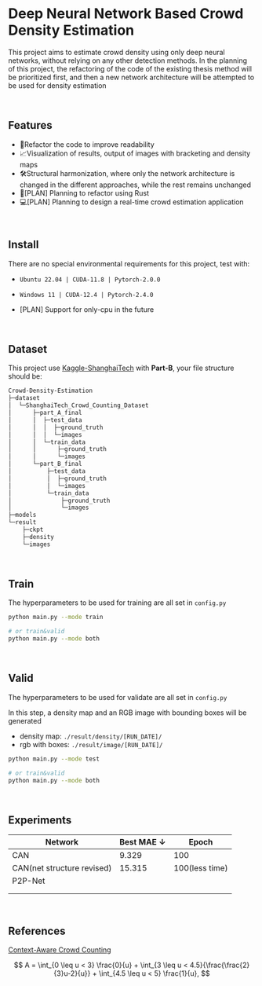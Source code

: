 # Deep Neural Network Based Crowd Density Estimation

This project aims to estimate crowd density using only deep neural networks, without relying on any other detection methods. In the planning of this project, the refactoring of the code of the existing thesis method will be prioritized first, and then a new network architecture will be attempted to be used for density estimation

</br>

## Features

* 📕Refactor the code to improve readability
* 📈Visualization of results, output of images with bracketing and density maps
* 🛠️Structural harmonization, where only the network architecture is changed in the different approaches, while the rest remains unchanged
* 🚀[PLAN] Planning to refactor using Rust
* 💻[PLAN] Planning to design a real-time crowd estimation application

</br>

## Install

There are no special environmental requirements for this project, test with:

* `Ubuntu 22.04 | CUDA-11.8 | Pytorch-2.0.0`

* `Windows 11 | CUDA-12.4 | Pytorch-2.4.0`

* [PLAN] Support for only-cpu in the future

</br>

## Dataset

This project use [Kaggle-ShanghaiTech](https://www.kaggle.com/datasets/tthien/shanghaitech) with **Part-B**, your file structure should be:  

```bash
Crowd-Density-Estimation
├─dataset
│  └─ShanghaiTech_Crowd_Counting_Dataset
│      ├─part_A_final
│      │  ├─test_data
│      │  │  ├─ground_truth
│      │  │  └─images
│      │  └─train_data
│      │      ├─ground_truth
│      │      └─images
│      └─part_B_final
│          ├─test_data
│          │  ├─ground_truth
│          │  └─images
│          └─train_data
│              ├─ground_truth
│              └─images
├─models
└─result
    ├─ckpt
    ├─density
    └─images
```

</br>

## Train

The hyperparameters to be used for training are all set in `config.py`

```bash
python main.py --mode train

# or train&valid
python main.py --mode both
```

</br>

## Valid

The hyperparameters to be used for validate are all set in `config.py`

In this step, a density map and an RGB image with bounding boxes will be generated

* density map: `./result/density/[RUN_DATE]/`
* rgb with boxes: `./result/image/[RUN_DATE]/`

```bash
python main.py --mode test

# or train&valid
python main.py --mode both
```

</br>

## Experiments

| Network                    | Best MAE ↓ | Epoch          |
| -------------------------- | ---------- | -------------- |
| CAN                        | 9.329      | 100            |
| CAN(net structure revised) | 15.315     | 100(less time) |
| P2P-Net                    |            |                |
|                            |            |                |
|                            |            |                |

</br>

## References

[Context-Aware Crowd Counting](https://arxiv.org/abs/1811.10452)



$$ A = \int_{0 \leq u < 3} \frac{0}{u} + \int_{3 \leq u < 4.5}{\frac{\frac{2}{3}u-2}{u}} + \int_{4.5 \leq u < 5} \frac{1}{u}, $$
